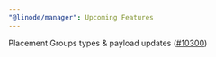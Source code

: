 ```yaml
---
"@linode/manager": Upcoming Features
---
```


Placement Groups types & payload updates ([#10300](https://github.com/linode/manager/pull/10300))

